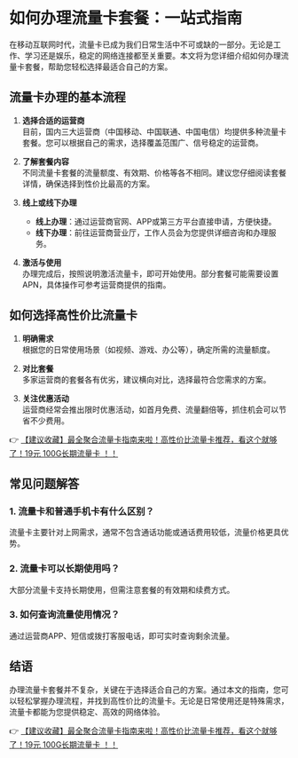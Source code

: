 # 如何办理流量卡套餐：一站式指南

在移动互联网时代，流量卡已成为我们日常生活中不可或缺的一部分。无论是工作、学习还是娱乐，稳定的网络连接都至关重要。本文将为您详细介绍如何办理流量卡套餐，帮助您轻松选择最适合自己的方案。

## 流量卡办理的基本流程

1. **选择合适的运营商**  
   目前，国内三大运营商（中国移动、中国联通、中国电信）均提供多种流量卡套餐。您可以根据自己的需求，选择覆盖范围广、信号稳定的运营商。

2. **了解套餐内容**  
   不同流量卡套餐的流量额度、有效期、价格等各不相同。建议您仔细阅读套餐详情，确保选择到性价比最高的方案。

3. **线上或线下办理**  
   - **线上办理**：通过运营商官网、APP或第三方平台直接申请，方便快捷。  
   - **线下办理**：前往运营商营业厅，工作人员会为您提供详细咨询和办理服务。

4. **激活与使用**  
   办理完成后，按照说明激活流量卡，即可开始使用。部分套餐可能需要设置APN，具体操作可参考运营商提供的指南。

## 如何选择高性价比流量卡

1. **明确需求**  
   根据您的日常使用场景（如视频、游戏、办公等），确定所需的流量额度。

2. **对比套餐**  
   多家运营商的套餐各有优劣，建议横向对比，选择最符合您需求的方案。

3. **关注优惠活动**  
   运营商经常会推出限时优惠活动，如首月免费、流量翻倍等，抓住机会可以节省不少费用。

👉 [【建议收藏】最全聚合流量卡指南来啦！高性价比流量卡推荐，看这个就够了！19元 100G长期流量卡 ！！](https://bit.ly/Liuliangka)

## 常见问题解答

### 1. 流量卡和普通手机卡有什么区别？  
流量卡主要针对上网需求，通常不包含通话功能或通话费用较低，流量价格更具优势。

### 2. 流量卡可以长期使用吗？  
大部分流量卡支持长期使用，但需注意套餐的有效期和续费方式。

### 3. 如何查询流量使用情况？  
通过运营商APP、短信或拨打客服电话，即可实时查询剩余流量。

## 结语

办理流量卡套餐并不复杂，关键在于选择适合自己的方案。通过本文的指南，您可以轻松掌握办理流程，并找到高性价比的流量卡。无论是日常使用还是特殊需求，流量卡都能为您提供稳定、高效的网络体验。

👉 [【建议收藏】最全聚合流量卡指南来啦！高性价比流量卡推荐，看这个就够了！19元 100G长期流量卡 ！！](https://bit.ly/Liuliangka)